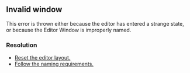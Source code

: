 ## Invalid window

This error is thrown either because the editor has entered a strange state, or because the Editor Window is improperly named.  

### Resolution
- [Reset the editor layout.](../../../Interface/Windows/Resetting%20Layout.md)
- [Follow the naming requirements.](../../Scripts/Loading%20Issues.md)  